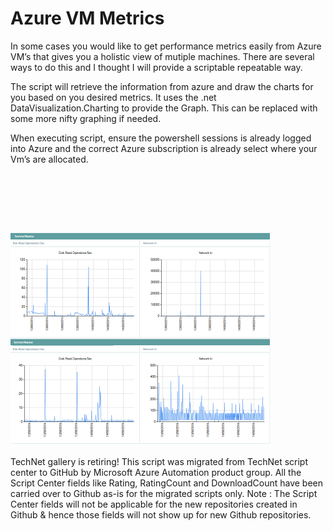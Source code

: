 ﻿Azure VM Metrics
================

            

In some cases you would like to get performance metrics easily from Azure VM’s that gives you a holistic view of mutiple machines. There are several ways to do this and I thought I will provide a scriptable repeatable way.


The script will retrieve the information from azure and draw the charts for you based on you desired metrics. It uses the .net DataVisualization.Charting to provide the Graph. This can be replaced with some more nifty graphing if needed.


When executing script, ensure the powershell sessions is already logged into Azure and the correct Azure subscription is already select where your Vm’s are allocated.


 


 

 

![Image](https://github.com/azureautomation/azure-vm-metrics/raw/master/report.png)


        
    
TechNet gallery is retiring! This script was migrated from TechNet script center to GitHub by Microsoft Azure Automation product group. All the Script Center fields like Rating, RatingCount and DownloadCount have been carried over to Github as-is for the migrated scripts only. Note : The Script Center fields will not be applicable for the new repositories created in Github & hence those fields will not show up for new Github repositories.

